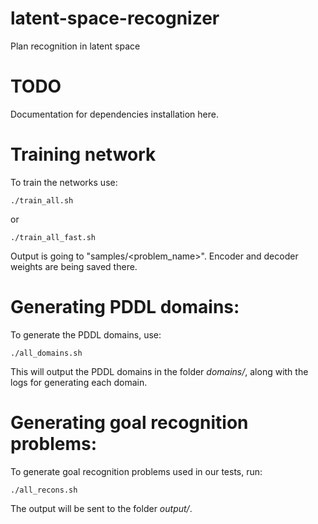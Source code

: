 # latent-space-recognizer
Plan recognition in latent space

# TODO
Documentation for dependencies installation here.

# Training network
To train the networks use:
```
./train_all.sh
```
or
```
./train_all_fast.sh
```
Output is going to "samples/<problem_name>". Encoder and decoder weights are being saved there.

# Generating PDDL domains:
To generate the PDDL domains, use:
```
./all_domains.sh
```
This will output the PDDL domains in the folder *domains/*, along with the logs for generating each domain.
# Generating goal recognition problems:
To generate goal recognition problems used in our tests, run:
```
./all_recons.sh
```
The output will be sent to the folder *output/*.
